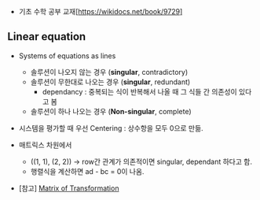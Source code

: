- 기초 수학 공부 교재[https://wikidocs.net/book/9729]

## Linear equation 
* Systems of equations as lines
    * 솔루션이 나오지 않는 경우 (__singular__, contradictory)
    * 솔루션이 무한대로 나오는 경우 (__singular__, redundant)
        * dependancy : 중복되는 식이 반복해서 나올 때 그 식들 간 의존성이 있다고 봄
    * 솔루션이 하나 나오는 경우 (__Non-singular__, complete)
* 시스템을 평가할 때 우선 Centering : 상수항을 모두 0으로 만듦.
* 매트릭스 차원에서
    - ((1, 1), (2, 2)) -> row간 관계가 의존적이면 singular, dependant 하다고 함.
    - 행렬식을 계산하면 ad - bc = 0이 나옴.

* [참고] [Matrix of Transformation](https://integral-domain.org/lwilliams/Applets/algebra/linearTransformations.php)